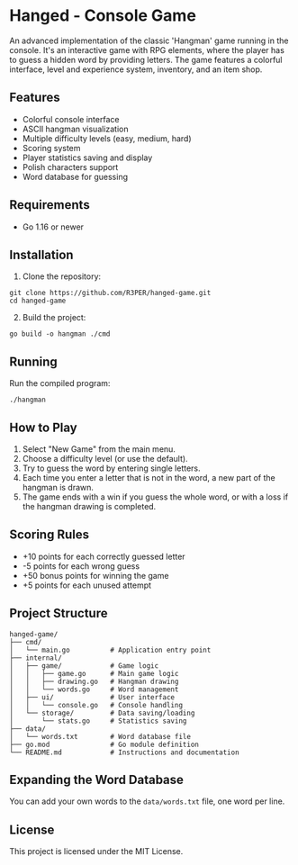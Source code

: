 # Hanged - Console Game
An advanced implementation of the classic 'Hangman' game running in the console. It's an interactive game with RPG elements, where the player has to guess a hidden word by providing letters. The game features a colorful interface, level and experience system, inventory, and an item shop.




## Features

- Colorful console interface  
- ASCII hangman visualization  
- Multiple difficulty levels (easy, medium, hard)  
- Scoring system  
- Player statistics saving and display  
- Polish characters support  
- Word database for guessing  

## Requirements

- Go 1.16 or newer  

## Installation

1. Clone the repository:
```
git clone https://github.com/R3PER/hanged-game.git
cd hanged-game
```

2. Build the project:
```
go build -o hangman ./cmd
```

## Running

Run the compiled program:
```
./hangman
```

## How to Play

1. Select "New Game" from the main menu.  
2. Choose a difficulty level (or use the default).  
3. Try to guess the word by entering single letters.  
4. Each time you enter a letter that is not in the word, a new part of the hangman is drawn.  
5. The game ends with a win if you guess the whole word, or with a loss if the hangman drawing is completed.  

## Scoring Rules

- +10 points for each correctly guessed letter  
- -5 points for each wrong guess  
- +50 bonus points for winning the game  
- +5 points for each unused attempt  

## Project Structure

```
hanged-game/
├── cmd/
│   └── main.go          # Application entry point
├── internal/
│   ├── game/            # Game logic
│   │   ├── game.go      # Main game logic
│   │   ├── drawing.go   # Hangman drawing
│   │   └── words.go     # Word management
│   ├── ui/              # User interface
│   │   └── console.go   # Console handling
│   └── storage/         # Data saving/loading
│       └── stats.go     # Statistics saving
├── data/
│   └── words.txt        # Word database file
├── go.mod               # Go module definition
└── README.md            # Instructions and documentation
```

## Expanding the Word Database

You can add your own words to the `data/words.txt` file, one word per line.

## License

This project is licensed under the MIT License.
